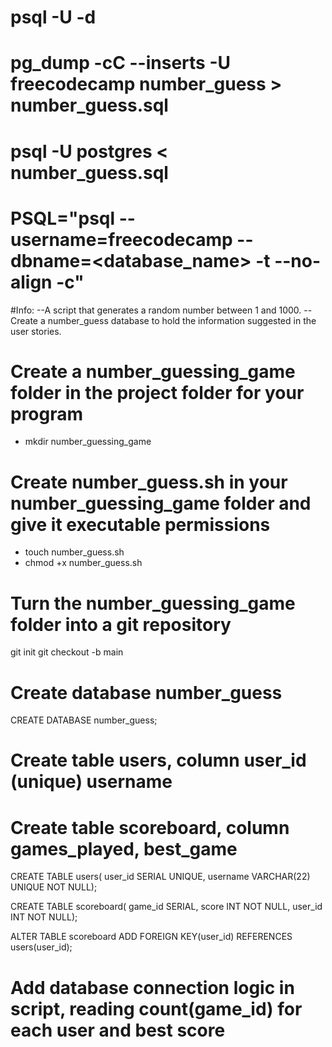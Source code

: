 # psql -U <username> -d <database>
# pg_dump -cC --inserts -U freecodecamp number_guess > number_guess.sql 
# psql -U postgres < number_guess.sql
# PSQL="psql --username=freecodecamp --dbname=<database_name> -t --no-align -c"

#Info:
	--A script that generates a random number between 1 and 1000.
	--Create a number_guess database to hold the information suggested in the user stories.

# Create a number_guessing_game folder in the project folder for your program
- mkdir number_guessing_game
# Create number_guess.sh in your number_guessing_game folder and give it executable permissions
- touch number_guess.sh 
- chmod +x number_guess.sh 

# Turn the number_guessing_game folder into a git repository
git init 
git checkout -b main 

# Create database number_guess 
CREATE DATABASE number_guess;

# Create table users, column user_id (unique) username
# Create table scoreboard, column games_played, best_game
CREATE TABLE users(
user_id SERIAL UNIQUE, 
username VARCHAR(22) UNIQUE NOT NULL);

CREATE TABLE scoreboard(
game_id SERIAL,
score INT NOT NULL,
user_id INT NOT NULL);

ALTER TABLE scoreboard ADD FOREIGN KEY(user_id) REFERENCES users(user_id); 

# Add database connection logic in script, reading count(game_id) for each user and best score 

